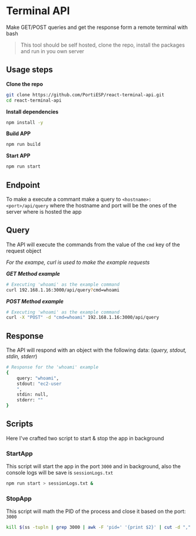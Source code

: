 # Terminal API

Make GET/POST queries and get the response form a remote terminal with bash

> This tool should be self hosted, clone the repo, install the packages and run in you own server

## Usage steps

**Clone the repo**

```sh
git clone https://github.com/PortiESP/react-terminal-api.git
cd react-terminal-api
```

**Install dependencies**
```sh
npm install -y
```

**Build APP**
```sh
npm run build
```

**Start APP**
```sh
npm run start
```

## Endpoint 

To make a execute a commant make a query to `<hostname>:<port>/api/query` where the hostname and port will be the ones of the server where is hosted the app

## Query

The API will execute the commands from the value of the `cmd` key of the request object

*For the exampe, curl is used to make the example requests*

***GET Method example***
```sh
# Executing 'whoami' as the example command
curl 192.168.1.16:3000/api/query?cmd=whoami
```

***POST Method example***
```sh
# Executing 'whoami' as the example command
curl -X "POST" -d "cmd=whoami" 192.168.1.16:3000/api/query
```

## Response

The API will respond with an object with the following data: (*query, stdout, stdin, stderr*)

```sh
# Response for the 'whoami' example
{
    query: "whoami",
    stdout: "ec2-user
    ",
    stdin: null,
    stderr: ""
}
```

## Scripts

Here I've crafted two script to start & stop the app in background

### StartApp

This script will start the app in the port `3000` and in background, also the console logs will be save is `sessionLogs.txt` 
```sh
npm run start > sessionLogs.txt &
```

### StopApp

This script will math the PID of the process and close it based on the port: `3000`
```sh
kill $(ss -tupln | grep 3000 | awk -F 'pid=' '{print $2}' | cut -d "," -f 1)
```